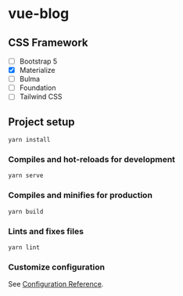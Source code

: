 # vue-blog

## CSS Framework

- [ ] Bootstrap 5
- [x] Materialize
- [ ] Bulma
- [ ] Foundation
- [ ] Tailwind CSS

## Project setup
```
yarn install
```

### Compiles and hot-reloads for development
```
yarn serve
```

### Compiles and minifies for production
```
yarn build
```

### Lints and fixes files
```
yarn lint
```

### Customize configuration
See [Configuration Reference](https://cli.vuejs.org/config/).
